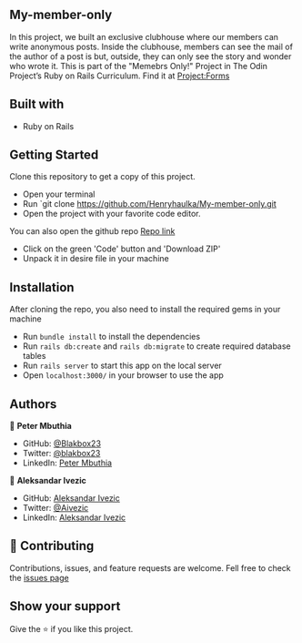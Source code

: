 ## My-member-only
In this project, we built an exclusive clubhouse where our members can write anonymous posts. Inside the clubhouse, members can see the mail of the author of a post is but, outside, they can only see the story and wonder who wrote it.
This is part of the "Memebrs Only!" Project in The Odin Project’s Ruby on Rails Curriculum. Find it at [Project:Forms](https://www.theodinproject.com/paths/full-stack-ruby-on-rails/courses/ruby-on-rails/lessons/authentication)

## Built with
- Ruby on Rails

## Getting Started
Clone this repository to get a copy of this project. 
- Open your terminal
- Run `git clone https://github.com/Henryhaulka/My-member-only.git
- Open the project with your favorite code editor.

You can also open the github repo [Repo link](https://github.com/Henryhaulka/My-member-only)
- Click on the green 'Code' button and 'Download ZIP'
- Unpack it in desire file in your machine

## Installation
After cloning the repo, you also need to install the required gems in your machine
- Run `bundle install` to install the dependencies
- Run `rails db:create` and `rails db:migrate` to create required database tables
- Run `rails server` to start this app on the local server
- Open `localhost:3000/` in your browser to use the app 

## Authors

👤 **Peter Mbuthia**

- GitHub: [@Blakbox23](https://github.com/blakbox23)
- Twitter: [@blakbox23](https://twitter.com/blakbox23)
- LinkedIn: [Peter Mbuthia](https://www.linkedin.com/in/peter-mbuthia)

👤 **Aleksandar Ivezic**

- GitHub: [Aleksandar Ivezic](https://github.com/ShinobiWarior)
- Twitter: [@Aivezic](https://twitter.com/Aivezic)
- LinkedIn: [Aleksandar Ivezic](https://www.linkedin.com/in/aleksandar-ivezic/)

## 🤝 Contributing
Contributions, issues, and feature requests are welcome.
Fell free to check the [issues page](https://github.com/Henryhaulka/My-member-only/issues)

## Show your support
Give the ⭐ if you like this project.
